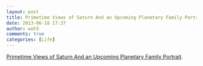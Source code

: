 ```yaml
---
layout: post
title: Primetime Views of Saturn And an Upcoming Planetary Family Portrait
date: 2013-06-18 17:37
author: woh3
comments: true
categories: [Life]
---
```

<a href="http://newswatch.nationalgeographic.com/2013/06/18/primetime-views-saturn-night-sky-earth-cassini-space-science/#.UcEnOUUah-k.wordpress">Primetime Views of Saturn And an Upcoming Planetary Family Portrait</a>.
